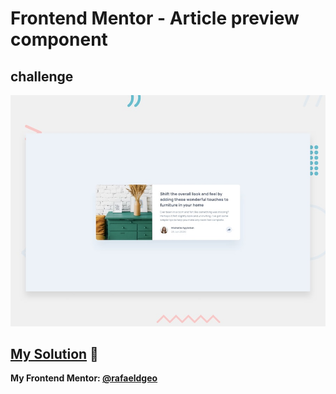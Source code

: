 # Frontend Mentor - Article preview component
## challenge

![Design preview for the Article preview component coding challenge](./design/desktop-preview.jpg)

## [My Solution](https://article-preview-component-master.rfldiasapp.repl.co/) 🚀
**My Frontend Mentor: [@rafaeldgeo](https://www.frontendmentor.io/profile/rafaeldgeo)**
